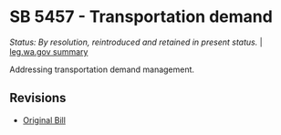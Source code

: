 # SB 5457 - Transportation demand
*Status: By resolution, reintroduced and retained in present status.* | [leg.wa.gov summary](https://app.leg.wa.gov/billsummary?BillNumber=5457&Year=2021)

Addressing transportation demand management.

## Revisions
* [Original Bill](1/)